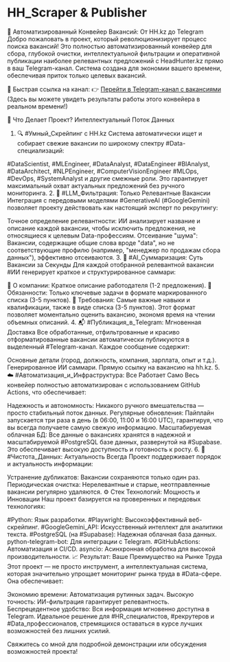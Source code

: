 # HH_Scraper & Publisher
🌟 Автоматизированный Конвейер Вакансий: От HH.kz до Telegram
Добро пожаловать в проект, который революционизирует процесс поиска вакансий! Это полностью автоматизированный конвейер для сбора, глубокой очистки, интеллектуальной фильтрации и оперативной публикации наиболее релевантных предложений с HeadHunter.kz прямо в ваш Telegram-канал. Система создана для экономии вашего времени, обеспечивая приток только целевых вакансий.

🔗 Быстрая ссылка на канал:
👉 [Перейти в Telegram-канал с вакансиями](https://t.me/KZDataJobs)
(Здесь вы можете увидеть результаты работы этого конвейера в реальном времени!)

🎯 Что Делает Проект? Интеллектуальный Поток Данных
1. 🔍 #Умный_Скрейпинг с HH.kz
Система автоматически ищет и собирает свежие вакансии по широкому спектру #Data-специализаций:

#DataScientist, #MLEngineer, #DataAnalyst, #DataEngineer
#BIAnalyst, #DataArchitect, #NLPEngineer, #ComputerVisionEngineer
#MLOps, #DevOps, #SystemAnalyst и другие смежные роли. Это гарантирует максимальный охват актуальных предложений без ручного мониторинга.
2. 🧠 #LLM_Фильтрация: Только Релевантные Вакансии
Интеграция с передовыми моделями #GenerativeAI (#GoogleGemini) позволяет проекту действовать как настоящий эксперт по рекрутингу:

Точное определение релевантности: ИИ анализирует название и описание каждой вакансии, чтобы исключить предложения, не относящиеся к целевым Data-профессиям.
Отсеивание "шума": Вакансии, содержащие общие слова вроде "data", но не соответствующие профилю (например, "менеджер по продажам сбора данных"), эффективно отсеиваются.
3. 📝 #AI_Суммаризация: Суть Вакансии за Секунды
Для каждой отобранной релевантной вакансии #ИИ генерирует краткое и структурированное саммари:

📌 О компании: Краткое описание работодателя (1-2 предложения).
🧾 Обязанности: Только ключевые задачи в формате маркированного списка (3-5 пунктов).
🎯 Требования: Самые важные навыки и квалификации, также в виде списка (3-5 пунктов). Этот формат позволяет моментально оценить вакансию, экономя время на чтении объемных описаний.
4. 📬 #Публикация_в_Telegram: Мгновенная Доставка
Все обработанные, отфильтрованные и красиво отформатированные вакансии автоматически публикуются в выделенный #Telegram-канал. Каждое сообщение содержит:

Основные детали (город, должность, компания, зарплата, опыт и т.д.).
Генерированное ИИ саммари.
Прямую ссылку на вакансию на hh.kz.
5. ☁️ #Автоматизация_и_Инфраструктура: Все Работает Само
Весь конвейер полностью автоматизирован с использованием GitHub Actions, что обеспечивает:

Надежность и автономность: Никакого ручного вмешательства — просто стабильный поток данных.
Регулярные обновления: Пайплайн запускается три раза в день (в 06:00, 11:00 и 16:00 UTC), гарантируя, что вы всегда получаете самую свежую информацию.
Масштабируемая облачная БД: Все данные о вакансиях хранятся в надежной и масштабируемой #PostgreSQL базе данных, развернутой на #Supabase. Это обеспечивает высокую доступность и готовность к росту.
6. 🧹 #Чистота_Данных: Актуальность Всегда
Проект поддерживает порядок и актуальность информации:

Устранение дубликатов: Вакансии сохраняются только один раз.
Периодическая очистка: Нерелевантные и старые, неотправленные вакансии регулярно удаляются.
⚙️ Стек Технологий: Мощность и Инновации
Наш проект базируется на проверенных и передовых технологиях:

#Python: Язык разработки.
#Playwright: Высокоэффективный веб-скрейпинг.
#GoogleGemini_API: Искусственный интеллект для аналитики текста.
#PostgreSQL (на #Supabase): Надежная облачная база данных.
python-telegram-bot: Для интеграции с Telegram.
#GitHubActions: Автоматизация и CI/CD.
asyncio: Асинхронная обработка для высокой производительности.
📈 Результат: Ваше Преимущество на Рынке Труда
Этот проект — не просто инструмент, а интеллектуальная система, которая значительно упрощает мониторинг рынка труда в #Data-сфере. Она обеспечивает:

Экономию времени: Автоматизация рутинных задач.
Высокую точность: ИИ-фильтрация гарантирует релевантность.
Беспрецедентное удобство: Вся информация мгновенно доступна в Telegram.
Идеальное решение для #HR_специалистов, #рекрутеров и #Data_профессионалов, стремящихся оставаться в курсе лучших возможностей без лишних усилий.

Свяжитесь со мной для подробной демонстрации или обсуждения возможностей проекта!